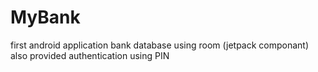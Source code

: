 # MyBank
first android application
bank database using room (jetpack componant)
also provided authentication using PIN 
